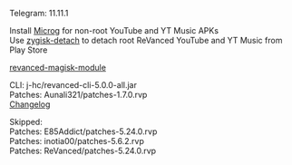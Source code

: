 Telegram: 11.11.1  

Install [Microg](https://github.com/ReVanced/GmsCore/releases) for non-root YouTube and YT Music APKs  
Use [zygisk-detach](https://github.com/j-hc/zygisk-detach) to detach root ReVanced YouTube and YT Music from Play Store  

[revanced-magisk-module](https://github.com/j-hc/revanced-magisk-module)
  
CLI: j-hc/revanced-cli-5.0.0-all.jar  
Patches: Aunali321/patches-1.7.0.rvp  
[Changelog](https://github.com/Aunali321/ReVancedExperiments/releases/tag/v1.7.0)  

Skipped:  
Patches: E85Addict/patches-5.24.0.rvp  
Patches: inotia00/patches-5.6.2.rvp  
Patches: ReVanced/patches-5.24.0.rvp    
